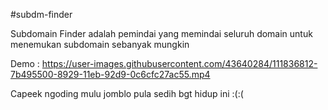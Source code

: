 #subdm-finder

Subdomain Finder adalah pemindai yang memindai seluruh domain untuk menemukan subdomain sebanyak mungkin

Demo : 
https://user-images.githubusercontent.com/43640284/111836812-7b495500-8929-11eb-92d9-0c6cfc27ac55.mp4

Capeek ngoding mulu jomblo pula sedih bgt hidup ini :(:(
